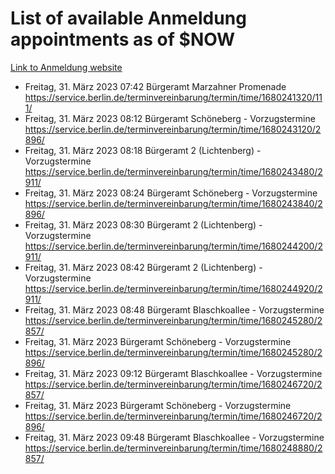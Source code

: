 # List of available Anmeldung appointments as of $NOW
[Link to Anmeldung website](https://service.berlin.de/terminvereinbarung/termin/tag.php?termin=1&anliegen[]=120686&dienstleisterlist=122210,122217,327316,122219,327312,122227,327314,122231,327346,122243,327348,122254,122252,329742,122260,329745,122262,329748,122271,327278,122273,327274,122277,327276,330436,122280,327294,122282,327290,122284,327292,122291,327270,122285,327266,122286,327264,122296,327268,150230,329760,122297,327286,122294,327284,122312,329763,122314,329775,122304,327330,122311,327334,122309,327332,317869,122281,327352,122279,329772,122283,122276,327324,122274,327326,122267,329766,122246,327318,122251,327320,122257,327322,122208,327298,122226,327300&herkunft=http%3A%2F%2Fservice.berlin.de%2Fdienstleistung%2F120686%2F)
- Freitag, 31. März 2023 07:42 Bürgeramt Marzahner Promenade https://service.berlin.de/terminvereinbarung/termin/time/1680241320/111/
- Freitag, 31. März 2023 08:12 Bürgeramt Schöneberg - Vorzugstermine https://service.berlin.de/terminvereinbarung/termin/time/1680243120/2896/
- Freitag, 31. März 2023 08:18 Bürgeramt 2 (Lichtenberg) - Vorzugstermine https://service.berlin.de/terminvereinbarung/termin/time/1680243480/2911/
- Freitag, 31. März 2023 08:24 Bürgeramt Schöneberg - Vorzugstermine https://service.berlin.de/terminvereinbarung/termin/time/1680243840/2896/
- Freitag, 31. März 2023 08:30 Bürgeramt 2 (Lichtenberg) - Vorzugstermine https://service.berlin.de/terminvereinbarung/termin/time/1680244200/2911/
- Freitag, 31. März 2023 08:42 Bürgeramt 2 (Lichtenberg) - Vorzugstermine https://service.berlin.de/terminvereinbarung/termin/time/1680244920/2911/
- Freitag, 31. März 2023 08:48 Bürgeramt Blaschkoallee - Vorzugstermine https://service.berlin.de/terminvereinbarung/termin/time/1680245280/2857/
- Freitag, 31. März 2023  Bürgeramt Schöneberg - Vorzugstermine https://service.berlin.de/terminvereinbarung/termin/time/1680245280/2896/
- Freitag, 31. März 2023 09:12 Bürgeramt Blaschkoallee - Vorzugstermine https://service.berlin.de/terminvereinbarung/termin/time/1680246720/2857/
- Freitag, 31. März 2023  Bürgeramt Schöneberg - Vorzugstermine https://service.berlin.de/terminvereinbarung/termin/time/1680246720/2896/
- Freitag, 31. März 2023 09:48 Bürgeramt Blaschkoallee - Vorzugstermine https://service.berlin.de/terminvereinbarung/termin/time/1680248880/2857/
